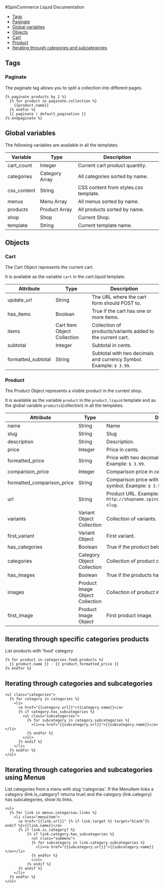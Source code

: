 #SpinCommerce Liquid Documentation

- [Tags](#tags)
 - [Paginate](#paginate)
- [Global variables](#global-variables)
- [Objects](#objects)
 - [Cart](#cart)
 - [Product](#product)
- [Iterating through categories and subcategories](#iterating-through-categories-and-subcategories)


## Tags 

### Paginate

The paginate tag allows you to split a collection into different pages.

```liquid
{% paginate products by 2 %}
  {% for product in paginate.collection %}
    {{product.name}}
  {% endfor %}
  {{ paginate | default_pagination }}
{% endpaginate %}
```

## Global variables

The following variables are available in all the templates.

|Variable|Type|Description|
|---|---|---|
|cart_count|Integer|Current cart product quantity.|
|categories|Category Array|All categories sorted by name.|
|css_content|String|CSS content from styles.css template.|
|menus|Menu Array|All menus sorted by name.|
|products|Product Array|All products sorted by name.|
|shop|Shop|Current Shop.|
|template|String|Current template name.|

## Objects

### Cart

The Cart Object represents the current cart. 

It is available as the variable `cart` in the *cart.liquid* template.

|Attribute|Type|Description
|---|---|---|
|update_url|String|The URL where the cart form should POST to.|
|has_items|Boolean|True if the cart has one or more items.|
|items|Cart Item Object Collection|Collection of products/variants added to the current cart.|
|subtotal|Integer|Subtotal in cents.|
|formatted_subtotal|String|Subtotal with two decimals and currency Symbol. Example: `$ 3.99`.|


### Product

The Product Object represents a visible product in the current shop.

It is available as the variable `product` in the `product.liquid` template and as the global variable `products`(collection) in all the templates.

|Attribute|Type|Description
|---|---|---|
|name|String|Name|
|slug|String|Slug|
|description|String|Description.|
|price|Integer|Price in cents.|
|formatted_price|String|Price with two decimals and currency symbol. Example: `$ 3.99`.|
|comparison_price|Integer|Comparison price in cents.|
|formatted_comparison_price|String|Comparison price with two decimals and currency symbol. Example: `$ 3.99`.|
|url|String|Product URL. Example: `http://shopname.spincommerce.com/products/product-slug`.|
|variants|Variant Object Collection|Collection of variants.|
|first_variant|Variant Object|First variant.|
|has_categories|Boolean|True if the product belongs to one or more categories.|
|categories|Category Object Collection|Collection of product categories sorted by name.|
|has_images|Boolean|True if the products has one or more images.|
|images|Product Image Object Collection|Collection of product images.|
|first_image|Product Image Object|First product image.|

## Iterating through specific categories products 

List products with 'food' category 

```liquid
{% for product in categories.food.products %}
  {{ product.name }} - {{ product.formatted_price }}
{% endfor %}
```

## Iterating through categories and subcategories

```liquid
<ul class="categories">
  {% for category in categories %}
    <li>
      <a href="{{category.url}}">{{category.name}}</a>
      {% if category.has_subcategories %}
        <ul class="subcategories">
          {% for subcategory in category.subcategories %}
            <li><a href="{{subcategory.url}}">{{subcategory.name}}</a></li>
          {% endfor %}
        </ul>
      {% endif %}
    </li>
  {% endfor %}
</ul>
```

## Iterating through categories and subcategories using Menus

List categories from a menu with slug 'categorias'. If the MenuItem links a category (link.is_category? returns true) and the category (link.category) has subcategories, show its links.

```liquid
<ul>
  {% for link in menus.categorias.links %}
    <li class="menuitem">
      <a href="{{link.url}}" {% if link.target %} target="blank"{% endif %}>{{link.name}}</a>
      {% if link.is_category? %}
          {% if link.category.has_subcategories %}
            <ul class="submenu">
            {% for subcategory in link.category.subcategories %}
              <li><a href="{{subcategory.url}}">{{subcategory.name}}</a></li>
            {% endfor %}
            </ul>
          {% endif %}
      {% endif %}
    </li>
  {% endfor %}
</ul>
```
